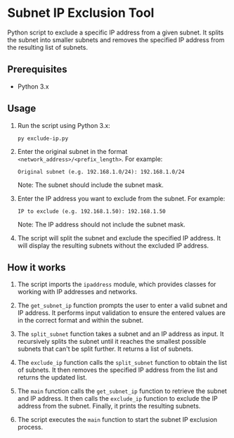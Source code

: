 # Subnet IP Exclusion Tool

Python script to exclude a specific IP address from a given subnet. It splits the subnet into smaller subnets and removes the specified IP address from the resulting list of subnets.

## Prerequisites

- Python 3.x

## Usage

1. Run the script using Python 3.x:

   ```shell
   py exclude-ip.py
   ```

2. Enter the original subnet in the format `<network_address>/<prefix_length>`. For example:

   ```shell
   Original subnet (e.g. 192.168.1.0/24): 192.168.1.0/24
   ```

   Note: The subnet should include the subnet mask.

3. Enter the IP address you want to exclude from the subnet. For example:

   ```shell
   IP to exclude (e.g. 192.168.1.50): 192.168.1.50
   ```

   Note: The IP address should not include the subnet mask.

4. The script will split the subnet and exclude the specified IP address. It will display the resulting subnets without the excluded IP address.

## How it works

1. The script imports the `ipaddress` module, which provides classes for working with IP addresses and networks.

2. The `get_subnet_ip` function prompts the user to enter a valid subnet and IP address. It performs input validation to ensure the entered values are in the correct format and within the subnet.

3. The `split_subnet` function takes a subnet and an IP address as input. It recursively splits the subnet until it reaches the smallest possible subnets that can't be split further. It returns a list of subnets.

4. The `exclude_ip` function calls the `split_subnet` function to obtain the list of subnets. It then removes the specified IP address from the list and returns the updated list.

5. The `main` function calls the `get_subnet_ip` function to retrieve the subnet and IP address. It then calls the `exclude_ip` function to exclude the IP address from the subnet. Finally, it prints the resulting subnets.

6. The script executes the `main` function to start the subnet IP exclusion process.
